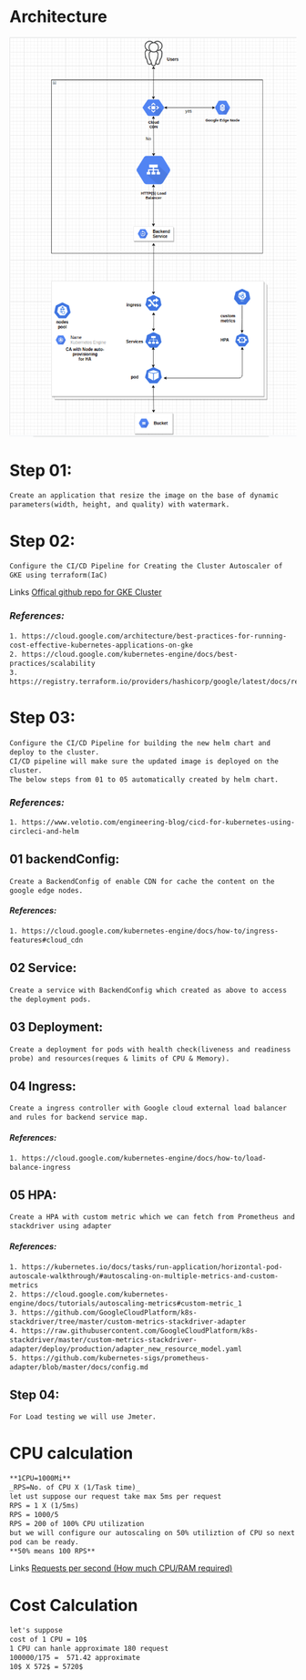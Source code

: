 # Architecture
![](AssessmentImage.png)
# Step 01:
    Create an application that resize the image on the base of dynamic parameters(width, height, and quality) with watermark.
# Step 02: 
    Configure the CI/CD Pipeline for Creating the Cluster Autoscaler of GKE using terraform(IaC)
Links
    [Offical github repo for GKE Cluster](https://github.com/terraform-google-modules/terraform-google-kubernetes-engine "GKE Cluster")
### *References:* 
    1. https://cloud.google.com/architecture/best-practices-for-running-cost-effective-kubernetes-applications-on-gke
    2. https://cloud.google.com/kubernetes-engine/docs/best-practices/scalability
    3. https://registry.terraform.io/providers/hashicorp/google/latest/docs/resources/container_cluster
# Step 03: 
    Configure the CI/CD Pipeline for building the new helm chart and deploy to the cluster.
    CI/CD pipeline will make sure the updated image is deployed on the cluster.
    The below steps from 01 to 05 automatically created by helm chart.
### *References:*
    1. https://www.velotio.com/engineering-blog/cicd-for-kubernetes-using-circleci-and-helm
## 01 backendConfig:
    Create a BackendConfig of enable CDN for cache the content on the google edge nodes.
#### *References:*
    1. https://cloud.google.com/kubernetes-engine/docs/how-to/ingress-features#cloud_cdn
## 02 Service: 
    Create a service with BackendConfig which created as above to access the deployment pods.
## 03 Deployment: 
    Create a deployment for pods with health check(liveness and readiness probe) and resources(reques & limits of CPU & Memory).
## 04 Ingress:
    Create a ingress controller with Google cloud external load balancer and rules for backend service map.
#### *References:*
    1. https://cloud.google.com/kubernetes-engine/docs/how-to/load-balance-ingress
## 05 HPA:
    Create a HPA with custom metric which we can fetch from Prometheus and stackdriver using adapter
#### *References:*
    1. https://kubernetes.io/docs/tasks/run-application/horizontal-pod-autoscale-walkthrough/#autoscaling-on-multiple-metrics-and-custom-metrics
    2. https://cloud.google.com/kubernetes-engine/docs/tutorials/autoscaling-metrics#custom-metric_1
    3. https://github.com/GoogleCloudPlatform/k8s-stackdriver/tree/master/custom-metrics-stackdriver-adapter
    4. https://raw.githubusercontent.com/GoogleCloudPlatform/k8s-stackdriver/master/custom-metrics-stackdriver-adapter/deploy/production/adapter_new_resource_model.yaml
    5. https://github.com/kubernetes-sigs/prometheus-adapter/blob/master/docs/config.md

## Step 04: 
    For Load testing we will use Jmeter.

# CPU calculation
    **1CPU=1000Mi**
    _RPS=No. of CPU X (1/Task time)_
    let ust suppose our request take max 5ms per request
    RPS = 1 X (1/5ms)
    RPS = 1000/5
    RPS = 200 of 100% CPU utilization
    but we will configure our autoscaling on 50% utiliztion of CPU so next pod can be ready.
    **50% means 100 RPS**
Links
    [Requests per second (How much CPU/RAM required)](https://www.linkedin.com/pulse/requests-per-second-how-much-cpuram-required-rishi-kumar "Throughput")

# Cost Calculation 

    let's suppose
    cost of 1 CPU = 10$
    1 CPU can hanle approximate 180 request
    100000/175 =  571.42 approximate
    10$ X 572$ = 5720$
